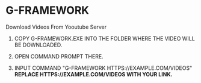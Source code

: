 # G-FRAMEWORK
Download Videos From Yooutube Server

1. COPY G-FRAMEWORK.EXE INTO THE FOLDER WHERE THE VIDEO WILL BE DOWNLOADED.

2. OPEN COMMAND PROMPT THERE.

3. INPUT COMMAND "G-FRAMEWORK HTTPS://EXAMPLE.COM/VIDEOS"
   **REPLACE HTTPS://EXAMPLE.COM/VIDEOS WITH YOUR LINK.**
